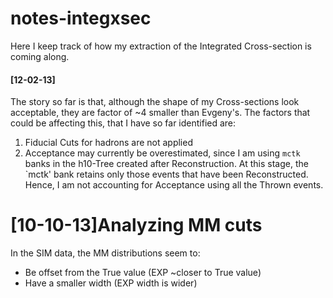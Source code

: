 notes-integxsec
===============
Here I keep track of how my extraction of the Integrated Cross-section is coming along.

#### [12-02-13] 
The story so far is that, although the shape of my Cross-sections look acceptable, they are factor of ~4 smaller than Evgeny's. The factors that could be affecting this, that I have so far identified are:

1. Fiducial Cuts for hadrons are not applied
2. Acceptance may currently be overestimated, since I am using `mctk` banks in the h10-Tree created after Reconstruction. At this stage, the `mctk' bank retains only those events that have been Reconstructed. Hence, I am not accounting for Acceptance using all the Thrown events.


[10-10-13]Analyzing MM cuts
============================
In the SIM data, the MM distributions seem to:
+ Be offset from the True value (EXP ~closer to True value)
+ Have a smaller width (EXP width is wider)